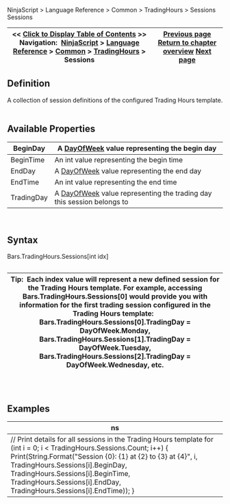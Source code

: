 ﻿
NinjaScript \> Language Reference \> Common \> TradingHours \> Sessions
Sessions

| \<\< [Click to Display Table of Contents](tradinghours_sessions.md) \>\> **Navigation:**     [NinjaScript](ninjascript.md) \> [Language Reference](language_reference_wip.md) \> [Common](common.md) \> [TradingHours](tradinghours.md) \> Sessions | [Previous page](partialholidays.md) [Return to chapter overview](tradinghours.md) [Next page](timezoneinfo.md) |
| --- | --- |

## Definition
A collection of session definitions of the configured Trading Hours template.  
 
## Available Properties
| BeginDay | A [DayOfWeek](https://msdn.microsoft.com/en-us/library/system.dayofweek(v=vs.90).aspx) value representing the begin day |
| --- | --- |
| BeginTime | An int value representing the begin time |
| EndDay | A [DayOfWeek](https://msdn.microsoft.com/en-us/library/system.dayofweek(v=vs.90).aspx) value representing the end day |
| EndTime | An int value representing the end time |
| TradingDay | A [DayOfWeek](https://msdn.microsoft.com/en-us/library/system.dayofweek(v=vs.90).aspx) value representing the trading day this session belongs to |

 
## Syntax
Bars.TradingHours.Sessions\[int idx]
## 
## 
| Tip:  Each index value will represent a new defined session for the Trading Hours template. For example, accessing Bars.TradingHours.Sessions\[0] would provide you with information for the first trading session configured in the Trading Hours template:   Bars.TradingHours.Sessions\[0].TradingDay \= DayOfWeek.Monday, Bars.TradingHours.Sessions\[1].TradingDay \= DayOfWeek.Tuesday, Bars.TradingHours.Sessions\[2].TradingDay \= DayOfWeek.Wednesday, etc. |
| --- |

## 
 
## Examples
| ns |
| --- |
| // Print details for all sessions in the Trading Hours template for (int i \= 0; i \< TradingHours.Sessions.Count; i\+\+) {    Print(String.Format("Session {0}: {1} at {2} to {3} at {4}", i, TradingHours.Sessions\[i].BeginDay, TradingHours.Sessions\[i].BeginTime,      TradingHours.Sessions\[i].EndDay, TradingHours.Sessions\[i].EndTime)); } |

